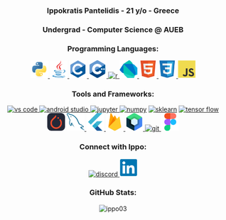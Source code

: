 <h3 align="center">Ippokratis Pantelidis - 21 y/o - Greece</h3>
<h3 align="center">Undergrad - Computer Science @ AUEB </h3>

<h3 align="center">Programming Languages:</h3>
<p align="center"> 
  <a href="https://www.python.org" target="_blank"><img src="https://raw.githubusercontent.com/devicons/devicon/master/icons/python/python-original.svg" alt="python" width="40" height="40"/> </a>
  <a href="https://www.java.com/" target="_blank"><img src="https://raw.githubusercontent.com/devicons/devicon/master/icons/java/java-original.svg" alt="java" width="40" height="40"/> </a>  
  <a href="https://www.learn-c.org/" target="_blank"><img src="https://raw.githubusercontent.com/devicons/devicon/master/icons/c/c-original.svg" alt="c" width="40" height="40"/> </a>
  <a href="https://www.learn-cpp.org/" target="_blank"><img src="https://raw.githubusercontent.com/devicons/devicon/master/icons/cplusplus/cplusplus-original.svg" alt="c++" width="40" height="40"/> </a>
  <a href="https://www.r-project.org/" target="_blank"><img src="https://upload.wikimedia.org/wikipedia/commons/thumb/1/1b/R_logo.svg/1200px-R_logo.svg.png" alt="r" width="40" height="40"> </a>
  <a href="https://dart.dev/" target="_blank"><img src="https://github.com/devicons/devicon/blob/master/icons/dart/dart-original.svg" alt="dart" width="40" height="40"> </a>
  <a href="https://developer.mozilla.org/en-US/docs/Web/HTML" target="_blank"><img src="https://raw.githubusercontent.com/devicons/devicon/master/icons/html5/html5-original.svg" alt="html" width="40" height="40"/> </a>
  <a href="https://developer.mozilla.org/en-US/docs/Web/CSS" target="_blank"><img src="https://raw.githubusercontent.com/devicons/devicon/master/icons/css3/css3-original.svg" alt="css" width="40" height="40"/> </a>
  <a href="https://developer.mozilla.org/en-US/docs/Web/JavaScript" target="_blank"><img src="https://raw.githubusercontent.com/devicons/devicon/master/icons/javascript/javascript-original.svg" alt="javascript" width="40" height="40"/></a>
</p>
<h3 align="center">Tools and Frameworks:</h3>
<p align="center">
  <a href="https://code.visualstudio.com/" target="_blank"><img src="https://upload.wikimedia.org/wikipedia/commons/thumb/9/9a/Visual_Studio_Code_1.35_icon.svg/512px-Visual_Studio_Code_1.35_icon.svg.png" alt="vs code" width="40" height="40"/> </a>
<!--   <a href="https://visualstudio.microsoft.com/" target="_blank"><img src="https://upload.wikimedia.org/wikipedia/commons/thumb/2/2c/Visual_Studio_Icon_2022.svg/128px-Visual_Studio_Icon_2022.svg.png" alt="vs" width="40" height="40"/></a> -->
<!--   <a href="https://www.jetbrains.com/help/idea/getting-started.html" target="_blank"><img src="https://github.com/devicons/devicon/blob/master/icons/intellij/intellij-original.svg" alt="intellij" width="40" height="40"> </a> -->
  <a href="https://developer.android.com/studio" target="_blank"><img src="https://upload.wikimedia.org/wikipedia/commons/thumb/c/c1/Android_Studio_icon_%282023%29.svg/128px-Android_Studio_icon_%282023%29.svg.png" alt="android studio" width="40" height="40"> </a>
  <a href="https://jupyter.org/" target="_blank"><img src="https://upload.wikimedia.org/wikipedia/commons/thumb/3/38/Jupyter_logo.svg/32px-Jupyter_logo.svg.png" alt="jupyter" width="40" height="40"> </a>
  <a href="https://numpy.org/" target="_blank"><img src="https://upload.wikimedia.org/wikipedia/commons/thumb/6/67/Numpy-svgrepo-com.svg/512px-Numpy-svgrepo-com.svg.png" alt="numpy" width="40" height="40"/></a>
  <a href="https://scikit-learn.org/stable/index.html" target="_blank"><img src="https://github.com/scikit-learn/scikit-learn/blob/main/doc/logos/scikit-learn-logo.png" alt="sklearn" width="60" height="40"/></a>
  <a href="https://www.tensorflow.org/" target="_blank"><img src="https://github.com/gilbarbara/logos/blob/main/logos/tensorflow.svg" alt="tensor flow" width="40" height="40"/></a>
  <a href="https://pytorch.org/" target="_blank"><img src="https://github.com/tandpfun/skill-icons/blob/main/icons/PyTorch-Dark.svg" alt="pytorch" width="40" height="40"/></a>
  <a href="https://www.mysql.com/" target="_blank"><img src="https://github.com/devicons/devicon/blob/master/icons/mysql/mysql-original.svg" alt="my sql" width="40" height="40"/> </a>
  <a href="https://flutter.dev/" target="_blank"><img src="https://github.com/devicons/devicon/blob/master/icons/flutter/flutter-original.svg" alt="flutter" width="40" height="40"> </a>
  <a href="https://firebase.google.com/" target="_blank"><img src="https://github.com/devicons/devicon/blob/master/icons/firebase/firebase-original.svg" alt="firebase" width="40" height="40"> </a>
  <a href="https://developer.android.com/develop/ui/compose" target="_blank"><img src="https://github.com/devicons/devicon/blob/master/icons/jetpackcompose/jetpackcompose-original.svg" alt="jetpack compose" width="40" height="40"> </a>
  <a href="https://git-scm.com/" target="_blank"><img src="https://upload.wikimedia.org/wikipedia/commons/thumb/3/3f/Git_icon.svg/64px-Git_icon.svg.png" alt="git" width="40" height="40"/> </a>
<!--   <a href="https://github.com/" target="_blank"><img src="https://cdn-icons-png.flaticon.com/128/11104/11104255.png" alt="github" width="40" height="40"/> </a>
  <a href="https://about.gitlab.com/" target="_blank"><img src="https://github.com/devicons/devicon/blob/master/icons/gitlab/gitlab-original.svg" alt="gitlab" width="40" height="40"/> </a> -->
  <a href="https://help.figma.com/hc/en-us" target="_blank"><img src="https://github.com/devicons/devicon/blob/master/icons/figma/figma-original.svg" alt="figma" width="40" height="40"> </a>
</p>


<h3 align="center">Connect with Ippo:</h3>
<p align="center">
  <a href="https://discord.com/channels/@me" target="_blank"><img src="https://seeklogo.com/images/D/discord-color-logo-E5E6DFEF80-seeklogo.com.png" alt="discord" width="40" height="30"/> </a>
  <a href="https://www.linkedin.com/in/ippokratis-pantelidis-ba3b44267/" target="_blank"><img src="https://raw.githubusercontent.com/devicons/devicon/master/icons/linkedin/linkedin-original.svg" alt="linkedin" width="40" height="40"/> </a>
</p>

<h3 align="center">GitHub Stats:</h3>
<div align="center">
  <p align="center"><img align="center" src="https://github-readme-stats.vercel.app/api/top-langs?username=Ippo03&show_icons=true&locale=en&layout=compact&theme=darcula" alt="ippo03" /></p>
</div>
